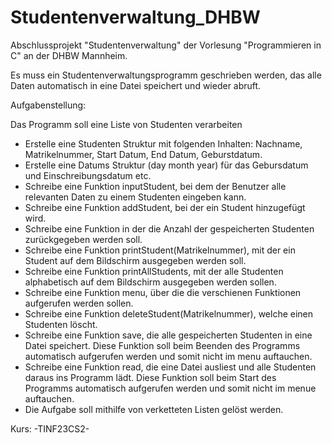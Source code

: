 # Studentenverwaltung_DHBW
Abschlussprojekt "Studentenverwaltung" der Vorlesung "Programmieren in C" an der DHBW Mannheim.

Es muss ein Studentenverwaltungsprogramm geschrieben werden, das alle Daten automatisch in eine Datei speichert und wieder abruft.

Aufgabenstellung:

Das Programm soll eine Liste von Studenten verarbeiten

- Erstelle eine Studenten Struktur mit folgenden Inhalten: Nachname, Matrikelnummer, Start Datum, End Datum, Geburstdatum.
- Erstelle eine Datums Struktur (day month year) für das Gebursdatum und Einschreibungsdatum etc.
- Schreibe eine Funktion inputStudent, bei dem der Benutzer alle relevanten Daten zu einem Studenten eingeben kann.
- Schreibe eine Funktion addStudent, bei der ein Student hinzugefügt wird.
- Schreibe eine Funktion in der die Anzahl der gespeicherten Studenten zurückgegeben werden soll.
- Schreibe eine Funktion printStudent(Matrikelnummer), mit der ein Student auf dem Bildschirm ausgegeben werden soll.
- Schreibe eine Funktion printAllStudents, mit der alle Studenten alphabetisch auf dem Bildschirm ausgegeben werden sollen.
- Schreibe eine Funktion menu, über die die verschienen Funktionen aufgerufen werden sollen.
- Schreibe eine Funktion deleteStudent(Matrikelnummer), welche einen Studenten löscht.
- Schreibe eine Funktion save, die alle gespeicherten Studenten in eine Datei speichert. Diese Funktion soll beim Beenden des Programms automatisch aufgerufen werden und somit nicht im menu auftauchen.
- Schreibe eine Funktion read, die eine Datei ausliest und alle Studenten daraus ins Programm lädt. Diese Funktion soll beim Start des Programms automatisch aufgerufen werden und somit nicht im menue auftauchen.
- Die Aufgabe soll mithilfe von verketteten Listen gelöst werden.

Kurs: -TINF23CS2-
